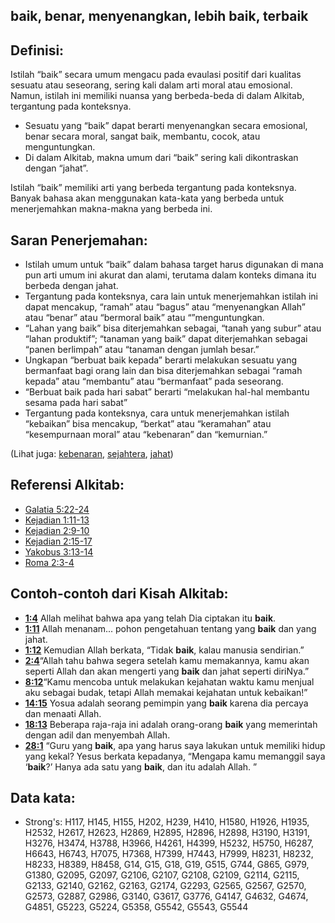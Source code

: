## baik, benar, menyenangkan, lebih baik, terbaik

## Definisi:

Istilah “baik” secara umum mengacu pada evaulasi positif dari kualitas sesuatu atau seseorang, sering kali dalam arti moral atau emosional. Namun, istilah ini memiliki nuansa yang berbeda-beda di dalam Alkitab, tergantung pada konteksnya.

- Sesuatu yang “baik” dapat berarti menyenangkan secara emosional, benar secara moral, sangat baik, membantu, cocok, atau menguntungkan.
- Di dalam Alkitab, makna umum dari “baik” sering kali dikontraskan dengan “jahat”.

Istilah “baik” memiliki arti yang berbeda tergantung pada konteksnya. Banyak bahasa akan menggunakan kata-kata yang berbeda untuk menerjemahkan makna-makna yang berbeda ini.

## Saran Penerjemahan:

- Istilah umum untuk “baik” dalam bahasa target harus digunakan di mana pun arti umum ini akurat dan alami, terutama dalam konteks dimana itu berbeda dengan jahat.
- Tergantung pada konteksnya, cara lain untuk menerjemahkan istilah ini dapat mencakup, “ramah” atau “bagus” atau “menyenangkan Allah” atau “benar” atau “bermoral baik” atau “”menguntungkan.
- “Lahan yang baik” bisa diterjemahkan sebagai, “tanah yang subur” atau “lahan produktif”; “tanaman yang baik” dapat diterjemahkan sebagai “panen berlimpah” atau “tanaman dengan jumlah besar.”
- Ungkapan “berbuat baik kepada” berarti melakukan sesuatu yang bermanfaat bagi orang lain dan bisa diterjemahkan sebagai “ramah kepada” atau “membantu” atau “bermanfaat” pada seseorang.
- “Berbuat baik pada hari sabat” berarti “melakukan hal-hal membantu sesama pada hari sabat” 
- Tergantung pada konteksnya, cara untuk menerjemahkan istilah “kebaikan” bisa mencakup, “berkat” atau “keramahan” atau “kesempurnaan moral” atau “kebenaran” dan “kemurnian.”

(Lihat juga: [kebenaran](../kt/righteous.md), [sejahtera](../other/prosper.md), [jahat](../kt/evil.md))

## Referensi Alkitab:

- [Galatia 5:22-24](rc://en/tn/help/gal/05/22)
- [Kejadian 1:11-13](rc://en/tn/help/gen/01/11)
- [Kejadian 2:9-10](rc://en/tn/help/gen/02/09)
- [Kejadian 2:15-17](rc://en/tn/help/gen/02/15)
- [Yakobus 3:13-14](rc://en/tn/help/jas/03/13)
- [Roma 2:3-4](rc://en/tn/help/rom/02/03)

## Contoh-contoh dari Kisah Alkitab:

- **[1:4](rc://en/tn/help/obs/01/04)** Allah melihat bahwa apa yang telah Dia ciptakan itu **baik**.
- **[1:11](rc://en/tn/help/obs/01/11)** Allah menanam... pohon pengetahuan tentang yang **baik** dan yang jahat.
- **[1:12](rc://en/tn/help/obs/01/12)** Kemudian Allah berkata, “Tidak **baik**, kalau manusia sendirian.”
- **[2:4](rc://en/tn/help/obs/02/04)**“Allah tahu bahwa segera setelah kamu memakannya, kamu akan seperti Allah dan akan mengerti yang **baik** dan jahat seperti diriNya.”
- **[8:12](rc://en/tn/help/obs/08/12)**“Kamu mencoba untuk melakukan kejahatan waktu kamu menjual aku sebagai budak, tetapi Allah memakai kejahatan untuk kebaikan!”
- **[14:15](rc://en/tn/help/obs/14/15)** Yosua adalah seorang pemimpin yang **baik** karena dia percaya dan menaati Allah.
- **[18:13](rc://en/tn/help/obs/18/13)** Beberapa raja-raja ini adalah orang-orang **baik** yang memerintah dengan adil dan menyembah Allah.
- **[28:1](rc://en/tn/help/obs/28/01)** “Guru yang **baik**, apa yang harus saya lakukan untuk memiliki hidup yang kekal? Yesus berkata kepadanya, “Mengapa kamu memanggil saya ‘**baik**?’ Hanya ada satu yang **baik**, dan itu adalah Allah. ”

## Data kata:

- Strong's: H117, H145, H155, H202, H239, H410, H1580, H1926, H1935, H2532, H2617, H2623, H2869, H2895, H2896, H2898, H3190, H3191, H3276, H3474, H3788, H3966, H4261, H4399, H5232, H5750, H6287, H6643, H6743, H7075, H7368, H7399, H7443, H7999, H8231, H8232, H8233, H8389, H8458, G14, G15, G18, G19, G515, G744, G865, G979, G1380, G2095, G2097, G2106, G2107, G2108, G2109, G2114, G2115, G2133, G2140, G2162, G2163, G2174, G2293, G2565, G2567, G2570, G2573, G2887, G2986, G3140, G3617, G3776, G4147, G4632, G4674, G4851, G5223, G5224, G5358, G5542, G5543, G5544

